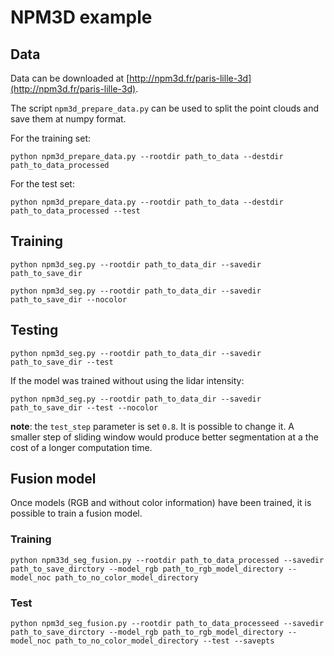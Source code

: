 # NPM3D example

## Data

Data can be downloaded at [http://npm3d.fr/paris-lille-3d](http://npm3d.fr/paris-lille-3d).

The script ```npm3d_prepare_data.py``` can be used to split the point clouds and save them at numpy format.

For the training set:
```
python npm3d_prepare_data.py --rootdir path_to_data --destdir path_to_data_processed
```

For the test set:
```
python npm3d_prepare_data.py --rootdir path_to_data --destdir path_to_data_processed --test
```

## Training
```
python npm3d_seg.py --rootdir path_to_data_dir --savedir path_to_save_dir
```
```
python npm3d_seg.py --rootdir path_to_data_dir --savedir path_to_save_dir --nocolor
```

## Testing

```
python npm3d_seg.py --rootdir path_to_data_dir --savedir path_to_save_dir --test
```

If the model was trained without using the lidar intensity:
```
python npm3d_seg.py --rootdir path_to_data_dir --savedir path_to_save_dir --test --nocolor
```

**note**: the `test_step` parameter is set `0.8`. It is possible to change it. A smaller step of sliding window would produce better segmentation at a the cost of a longer computation time.

## Fusion model

Once models (RGB and without color information) have been trained, it is possible to train a fusion model.

### Training
```
python npm33d_seg_fusion.py --rootdir path_to_data_processed --savedir path_to_save_dirctory --model_rgb path_to_rgb_model_directory --model_noc path_to_no_color_model_directory
```
### Test
```
python npm3d_seg_fusion.py --rootdir path_to_data_processeed --savedir path_to_save_dirctory --model_rgb path_to_rgb_model_directory --model_noc path_to_no_color_model_directory --test --savepts
```
